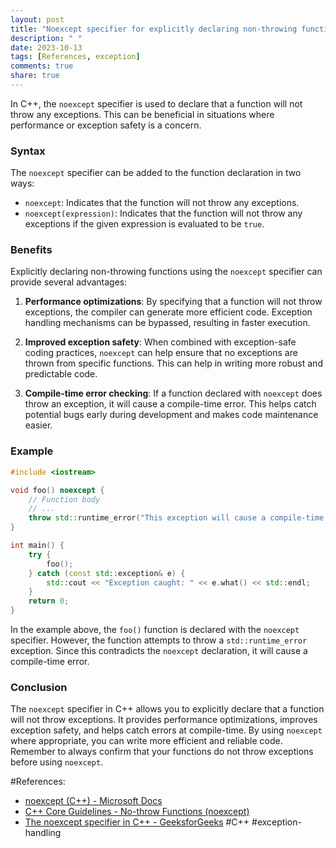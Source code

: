 ```yaml
---
layout: post
title: "Noexcept specifier for explicitly declaring non-throwing functions"
description: " "
date: 2023-10-13
tags: [References, exception]
comments: true
share: true
---
```


In C++, the `noexcept` specifier is used to declare that a function will not throw any exceptions. This can be beneficial in situations where performance or exception safety is a concern.

### Syntax

The `noexcept` specifier can be added to the function declaration in two ways:

- `noexcept`: Indicates that the function will not throw any exceptions.
- `noexcept(expression)`: Indicates that the function will not throw any exceptions if the given expression is evaluated to be `true`.

### Benefits

Explicitly declaring non-throwing functions using the `noexcept` specifier can provide several advantages:

1. **Performance optimizations**: By specifying that a function will not throw exceptions, the compiler can generate more efficient code. Exception handling mechanisms can be bypassed, resulting in faster execution.

2. **Improved exception safety**: When combined with exception-safe coding practices, `noexcept` can help ensure that no exceptions are thrown from specific functions. This can help in writing more robust and predictable code.

3. **Compile-time error checking**: If a function declared with `noexcept` does throw an exception, it will cause a compile-time error. This helps catch potential bugs early during development and makes code maintenance easier.

### Example

```cpp
#include <iostream>

void foo() noexcept {
    // Function body
    // ...
    throw std::runtime_error("This exception will cause a compile-time error!");
}

int main() {
    try {
        foo();
    } catch (const std::exception& e) {
        std::cout << "Exception caught: " << e.what() << std::endl;
    }
    return 0;
}
```

In the example above, the `foo()` function is declared with the `noexcept` specifier. However, the function attempts to throw a `std::runtime_error` exception. Since this contradicts the `noexcept` declaration, it will cause a compile-time error.

### Conclusion

The `noexcept` specifier in C++ allows you to explicitly declare that a function will not throw exceptions. It provides performance optimizations, improves exception safety, and helps catch errors at compile-time. By using `noexcept` where appropriate, you can write more efficient and reliable code. Remember to always confirm that your functions do not throw exceptions before using `noexcept`. 

#References:
- [noexcept (C++) - Microsoft Docs](https://docs.microsoft.com/en-us/cpp/cpp/noexcept-cpp?view=msvc-160)
- [C++ Core Guidelines - No-throw Functions (noexcept)](https://isocpp.github.io/CppCoreGuidelines/CppCoreGuidelines#Rc-noexcept)
- [The noexcept specifier in C++ - GeeksforGeeks](https://www.geeksforgeeks.org/the-noexcept-specifier-in-c/) #C++ #exception-handling